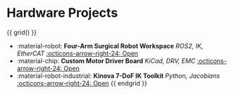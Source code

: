 # Hardware Projects

{{ grid() }}
- :material-robot: __Four-Arm Surgical Robot Workspace__
  _ROS2, IK, EtherCAT_
  [:octicons-arrow-right-24: Open](project_pages/four-arm-surgery.md)
- :material-chip: __Custom Motor Driver Board__
  _KiCad, DRV, EMC_
  [:octicons-arrow-right-24: Open](project_pages/motor-driver.md)
- :material-robot-industrial: __Kinova 7-DoF IK Toolkit__
  _Python, Jacobians_
  [:octicons-arrow-right-24: Open](project_pages/kinova-ik.md)
{{ endgrid }}
